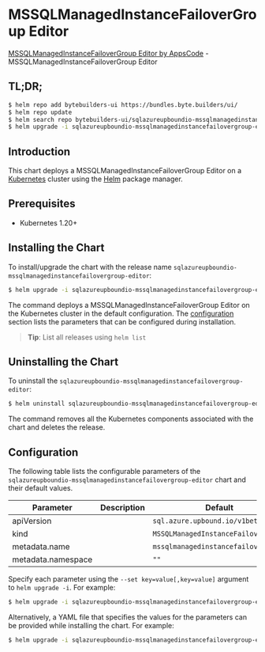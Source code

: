 # MSSQLManagedInstanceFailoverGroup Editor

[MSSQLManagedInstanceFailoverGroup Editor by AppsCode](https://byte.builders) - MSSQLManagedInstanceFailoverGroup Editor

## TL;DR;

```bash
$ helm repo add bytebuilders-ui https://bundles.byte.builders/ui/
$ helm repo update
$ helm search repo bytebuilders-ui/sqlazureupboundio-mssqlmanagedinstancefailovergroup-editor --version=v0.4.18
$ helm upgrade -i sqlazureupboundio-mssqlmanagedinstancefailovergroup-editor bytebuilders-ui/sqlazureupboundio-mssqlmanagedinstancefailovergroup-editor -n default --create-namespace --version=v0.4.18
```

## Introduction

This chart deploys a MSSQLManagedInstanceFailoverGroup Editor on a [Kubernetes](http://kubernetes.io) cluster using the [Helm](https://helm.sh) package manager.

## Prerequisites

- Kubernetes 1.20+

## Installing the Chart

To install/upgrade the chart with the release name `sqlazureupboundio-mssqlmanagedinstancefailovergroup-editor`:

```bash
$ helm upgrade -i sqlazureupboundio-mssqlmanagedinstancefailovergroup-editor bytebuilders-ui/sqlazureupboundio-mssqlmanagedinstancefailovergroup-editor -n default --create-namespace --version=v0.4.18
```

The command deploys a MSSQLManagedInstanceFailoverGroup Editor on the Kubernetes cluster in the default configuration. The [configuration](#configuration) section lists the parameters that can be configured during installation.

> **Tip**: List all releases using `helm list`

## Uninstalling the Chart

To uninstall the `sqlazureupboundio-mssqlmanagedinstancefailovergroup-editor`:

```bash
$ helm uninstall sqlazureupboundio-mssqlmanagedinstancefailovergroup-editor -n default
```

The command removes all the Kubernetes components associated with the chart and deletes the release.

## Configuration

The following table lists the configurable parameters of the `sqlazureupboundio-mssqlmanagedinstancefailovergroup-editor` chart and their default values.

|     Parameter      | Description |                    Default                     |
|--------------------|-------------|------------------------------------------------|
| apiVersion         |             | <code>sql.azure.upbound.io/v1beta1</code>      |
| kind               |             | <code>MSSQLManagedInstanceFailoverGroup</code> |
| metadata.name      |             | <code>mssqlmanagedinstancefailovergroup</code> |
| metadata.namespace |             | <code>""</code>                                |


Specify each parameter using the `--set key=value[,key=value]` argument to `helm upgrade -i`. For example:

```bash
$ helm upgrade -i sqlazureupboundio-mssqlmanagedinstancefailovergroup-editor bytebuilders-ui/sqlazureupboundio-mssqlmanagedinstancefailovergroup-editor -n default --create-namespace --version=v0.4.18 --set apiVersion=sql.azure.upbound.io/v1beta1
```

Alternatively, a YAML file that specifies the values for the parameters can be provided while
installing the chart. For example:

```bash
$ helm upgrade -i sqlazureupboundio-mssqlmanagedinstancefailovergroup-editor bytebuilders-ui/sqlazureupboundio-mssqlmanagedinstancefailovergroup-editor -n default --create-namespace --version=v0.4.18 --values values.yaml
```
